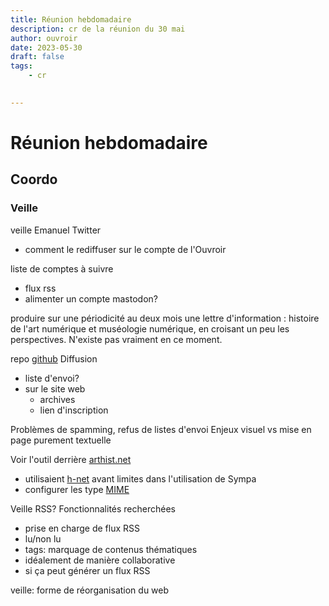 ```yaml
---
title: Réunion hebdomadaire
description: cr de la réunion du 30 mai
author: ouvroir
date: 2023-05-30
draft: false
tags:
    - cr
    

---
```

# Réunion hebdomadaire

## Coordo
### Veille 

veille Emanuel Twitter
- comment le rediffuser sur le compte de l'Ouvroir

liste de comptes à suivre
- flux rss
- alimenter un compte mastodon?

produire sur une périodicité au deux mois une lettre d'information : histoire de l'art numérique et muséologie numérique, en croisant un peu les perspectives. N'existe pas vraiment en ce moment.

repo [github](https://github.com/ouvroir/veille)
Diffusion
- liste d'envoi? 
- sur le site web
    - archives
    - lien d'inscription

Problèmes de spamming, refus de listes d'envoi
Enjeux visuel vs mise en page purement textuelle

Voir l'outil derrière [arthist.net](https://arthist.net/mailing-list/mode=editors)
- utilisaient [h-net](https://www.h-net.org/lists/) avant
limites dans l'utilisation de Sympa
- configurer les type [MIME](https://fr.wikipedia.org/wiki/Multipurpose_Internet_Mail_Extensions)

Veille RSS?
Fonctionnalités recherchées
- prise en charge de flux RSS
- lu/non lu
- tags: marquage de contenus thématiques
- idéalement de manière collaborative
- si ça peut générer un flux RSS

veille: forme de réorganisation du web
